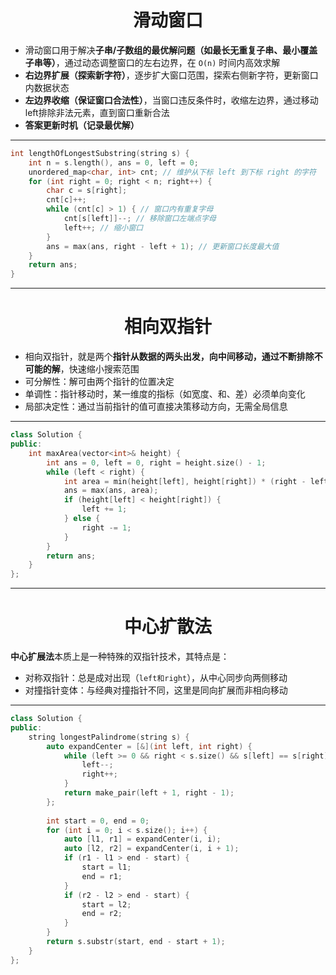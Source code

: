 <div align="center">
  <h1>滑动窗口</h1>
</div>


- 滑动窗口用于解决**子串/子数组的最优解问题（如最长无重复子串、最小覆盖子串等）**，通过动态调整窗口的左右边界，在 `O(n)` 时间内高效求解
- **右边界扩展（探索新字符）**，逐步扩大窗口范围，探索右侧新字符，更新窗口内数据状态
- **左边界收缩（保证窗口合法性）**，当窗口违反条件时，收缩左边界，通过移动left排除非法元素，直到窗口重新合法
- **答案更新时机（记录最优解）**

---

```cpp
int lengthOfLongestSubstring(string s) {
    int n = s.length(), ans = 0, left = 0;
    unordered_map<char, int> cnt; // 维护从下标 left 到下标 right 的字符
    for (int right = 0; right < n; right++) {
        char c = s[right];
        cnt[c]++;
        while (cnt[c] > 1) { // 窗口内有重复字母
            cnt[s[left]]--; // 移除窗口左端点字母
            left++; // 缩小窗口
        }
        ans = max(ans, right - left + 1); // 更新窗口长度最大值
    }
    return ans;
}
```
---

<div align="center">
  <h1>相向双指针</h1>
</div>

- 相向双指针，就是两个**指针从数据的两头出发，向中间移动，通过不断排除不可能的解**，快速缩小搜索范围
- 可分解性：解可由两个指针的位置决定
- 单调性：指针移动时，某一维度的指标（如宽度、和、差）必须单向变化
- 局部决定性：通过当前指针的值可直接决策移动方向，无需全局信息

---

```cpp
class Solution {
public:
    int maxArea(vector<int>& height) {
        int ans = 0, left = 0, right = height.size() - 1;
        while (left < right) {
            int area = min(height[left], height[right]) * (right - left);
            ans = max(ans, area);
            if (height[left] < height[right]) {
                left += 1;
            } else {
                right -= 1;
            }
        }
        return ans;
    }
};
```
---


<div align="center">
  <h1>中心扩散法</h1>
</div>

**中心扩展法**本质上是一种特殊的双指针技术，其特点是：

- 对称双指针：总是成对出现（`left和right`），从中心同步向两侧移动
- 对撞指针变体：与经典对撞指针不同，这里是同向扩展而非相向移动

---

```cpp
class Solution {
public:
    string longestPalindrome(string s) {
        auto expandCenter = [&](int left, int right) {
            while (left >= 0 && right < s.size() && s[left] == s[right]) {
                left--;
                right++;
            }
            return make_pair(left + 1, right - 1);
        };
        
        int start = 0, end = 0;
        for (int i = 0; i < s.size(); i++) {
            auto [l1, r1] = expandCenter(i, i);
            auto [l2, r2] = expandCenter(i, i + 1);
            if (r1 - l1 > end - start) {
                start = l1;
                end = r1;
            }
            if (r2 - l2 > end - start) {
                start = l2;
                end = r2;
            }
        }
        return s.substr(start, end - start + 1);
    }
};
```
